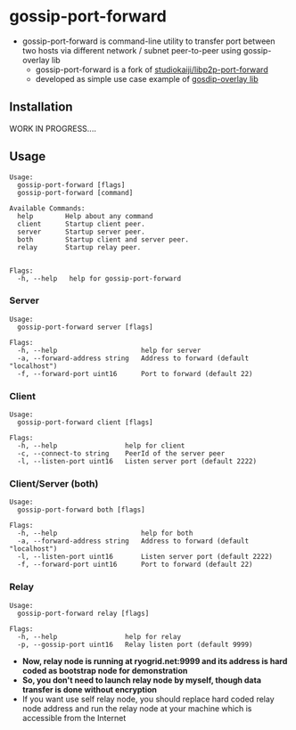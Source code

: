 # gossip-port-forward

- gossip-port-forward is command-line utility to transfer port between two hosts via different network / subnet peer-to-peer using gossip-overlay lib
  - gossip-port-forward is a fork of [studiokaiji/libp2p-port-forward](https://github.com/studiokaiji/libp2p-port-forward)
  - developed as simple use case example of [gosdip-overlay lib](https://github.com/ryogrid/gossip-overlay)
## Installation

WORK IN PROGRESS....

## Usage

```
Usage:
  gossip-port-forward [flags]
  gossip-port-forward [command]

Available Commands:
  help        Help about any command
  client      Startup client peer.  
  server      Startup server peer.
  both        Startup client and server peer.  
  relay       Startup relay peer.


Flags:
  -h, --help   help for gossip-port-forward
```

### Server

```
Usage:
  gossip-port-forward server [flags]

Flags:
  -h, --help                     help for server
  -a, --forward-address string   Address to forward (default "localhost")
  -f, --forward-port uint16      Port to forward (default 22)
```

### Client

```
Usage:
  gossip-port-forward client [flags]

Flags:
  -h, --help                 help for client
  -c, --connect-to string    PeerId of the server peer
  -l, --listen-port uint16   Listen server port (default 2222)
```

### Client/Server (both)

```
Usage:
  gossip-port-forward both [flags]

Flags:
  -h, --help                     help for both
  -a, --forward-address string   Address to forward (default "localhost")  
  -l, --listen-port uint16       Listen server port (default 2222)
  -f, --forward-port uint16      Port to forward (default 22) 
```

### Relay

```
Usage:
  gossip-port-forward relay [flags]

Flags:
  -h, --help                 help for relay
  -p, --gossip-port uint16   Relay listen port (default 9999)
```
- **Now, relay node is running at ryogrid.net:9999 and its address is hard coded as bootstrap node for demonstration**
- **So, you don't need to launch relay node by myself, though data transfer is done without encryption**
- If you want use self relay node, you should replace hard coded relay node address and run the relay node at your machine which is accessible from the Internet

